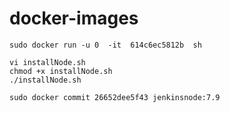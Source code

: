 # docker-images

```shell
sudo docker run -u 0  -it  614c6ec5812b  sh 
```

``` shell
vi installNode.sh
chmod +x installNode.sh
./installNode.sh
```

```shell
sudo docker commit 26652dee5f43 jenkinsnode:7.9
```